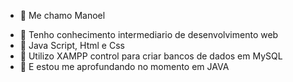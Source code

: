 - 👋 Me chamo Manoel
<!-- //- 👀 I’m interested in ... -->
- 🌱 Tenho conhecimento intermediario de desenvolvimento web 
- 🌱 Java Script, Html e Css
- 🌱 Utilizo XAMPP control para criar bancos de dados em MySQL
- 🌱 E estou me aprofundando no momento em JAVA
<!-- - 💞️ I’m looking to collaborate on ... -->
<!-- - 📫 How to reach me ... -->

<!---
ManoelRabelo/ManoelRabelo is a ✨ special ✨ repository because its `README.md` (this file) appears on your GitHub profile.
You can click the Preview link to take a look at your changes.
--->
